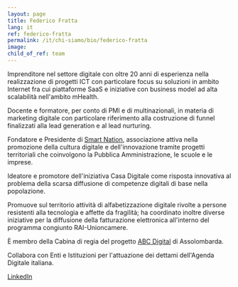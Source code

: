 ```yaml
---
layout: page
title: Federico Fratta
lang: it
ref: federico-fratta
permalink: /it/chi-siamo/bio/federico-fratta
image:
child_of_ref: team
---
```


Imprenditore nel settore digitale con oltre 20 anni di esperienza nella
realizzazione di progetti ICT con particolare focus su soluzioni in
ambito Internet fra cui piattaforme SaaS e iniziative con business model
ad alta scalabilità nell'ambito mHealth.

Docente e formatore, per conto di PMI e di multinazionali, in materia di
marketing digitale con particolare riferimento alla costruzione di
funnel finalizzati alla lead generation e al lead nurturing.

Fondatore e Presidente di [Smart Nation](https://smartnation.it/), associazione
attiva nella promozione della cultura digitale e dell'innovazione tramite
progetti territoriali che coinvolgono la Pubblica Amministrazione, le scuole e
le imprese.

Ideatore e promotore dell'iniziativa Casa Digitale come risposta
innovativa al problema della scarsa diffusione di competenze digitali di
base nella popolazione.

Promuove sul territorio attività di alfabetizzazione digitale rivolte a
persone resistenti alla tecnologia e affette da fragilità; ha coordinato
inoltre diverse iniziative per la diffusione della fatturazione
elettronica all'interno del programma congiunto RAI-Unioncamere.

È membro della Cabina di regia del progetto [ABC
Digital](https://www.abc-digital.org/) di Assolombarda.

Collabora con Enti e Istituzioni per l'attuazione dei dettami
dell'Agenda Digitale italiana.

[LinkedIn](https://www.linkedin.com/in/federicofratta/)
